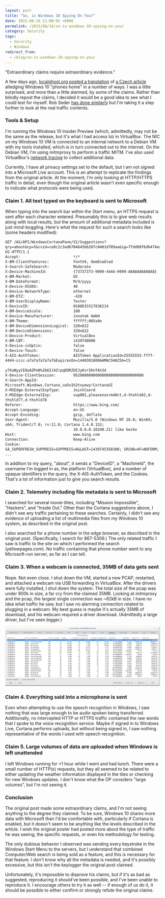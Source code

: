 ```yaml
---
layout: post
title: "So, is Windows 10 Spying On You?"
date: 2015-08-16 21:00:02 +0000
permalink: /2015/08/16/so-is-windows-10-spying-on-you/
category: Security
tags:
  - Security
  - Windows
redirect_from:
  - /blog/so-is-windows-10-spying-on-you/
---
```

"Extraordinary claims require extraordinary evidence."

A few days ago, [localghost.org posted a
translation](https://web.archive.org/web/20150815004626/http://localghost.org/posts/a-traffic-analysis-of-windows-10)
of [a Czech
article](http://aeronet.cz/news/analyza-windows-10-ve-svem-principu-jde-o-pouhy-terminal-na-sber-informaci-o-uzivateli-jeho-prstech-ocich-a-hlasu/)
alledging Windows 10 "phones home" in a number of ways.  I was a little
surprised, and more than a little alarmed, by some of the claims.  Rather than
blindly repost the claims, I decided it would be a good idea to see what I could
test for myself.  Rob Seder [has done
similarly](https://robsederblog.wordpress.com/2015/08/16/whats-the-real-deal-with-windows-10-and-privacy/)
but I'm taking it a step further to look at the real traffic contents.

### Tools & Setup ###

I'm running the Windows 10 Insider Preview (which, admittedly, may not be the
same as the release, but it's what I had access to) in VirtualBox.  The NIC on
my Windows 10 VM is connected to an internal network to a Debian VM with my
tools installed, which is in turn connected out to the internet.  On the Debian
VM, I'm using mitmproxy to perform a traffic MITM.  I've also used VirtualBox's
[network tracing](https://www.virtualbox.org/wiki/Network_tips) to collect
additional data.

Currently, I have all privacy settings set to the default, but I am not signed
into a Microsoft Live account.  This is an attempt to replicate the findings
from the original article.  At the moment, I'm only looking at HTTP/HTTPS
traffic in detail, even though the original article wasn't even specific enough
to indicate what protocols were being used.

### Claim 1. All text typed on the keyboard is sent to Microsoft ###

When typing into the search bar within the Start menu, an HTTPS request is sent
after each character entered.  Presumably this is to give web results along with
local results, but the amount of additional metadata included is just
mind-boggling.  Here's what the request for such a search looks like (some
headers modified):

    GET /AS/API/WindowsCortanaPane/V2/Suggestions?qry=about&cp=5&cvid=ce8c2c3ad6704645bb207c0401d709aa&ig=7fdd08f6d6474ead86e3c71404e36dd6&cc=US&setlang=en-US HTTP/1.1
    Accept:                        */*
    X-BM-ClientFeatures:           FontV4, OemEnabled
    X-Search-SafeSearch:           Moderate
    X-Device-MachineId:            {73737373-9999-4444-9999-A8A8A8A8A8A8}
    X-BM-Market:                   US
    X-BM-DateFormat:               M/d/yyyy
    X-Device-OSSKU:                48
    X-Device-NetworkType:          ethernet
    X-BM-DTZ:                      -420
    X-BM-UserDisplayName:          Tester
    X-DeviceID:                    0100D33317836214
    X-BM-DeviceScale:              100
    X-Device-Manufacturer:         innotek GmbH
    X-BM-Theme:                    ffffff;005a9e
    X-BM-DeviceDimensionsLogical:  320x622
    X-BM-DeviceDimensions:         320x622
    X-Device-Product:              VirtualBox
    X-BM-CBT:                      1439740000
    X-Device-isOptin:              false
    X-Device-Touch:                false
    X-AIS-AuthToken:               AISToken ApplicationId=25555555-ffff-4444-cccc-a7a7a7a7a7a7&ExpiresOn=1440301800&HMACSHA256=CS
                                   y7XaNyyCE8oAZPeN%2b6IJ4ZrpqDDRZUIJyKvrIKnTA%3d
    X-Device-ClientSession:        95290000000000000000000000000000
    X-Search-AppId:                Microsoft.Windows.Cortana_cw5n1h2txyewy!CortanaUI
    X-MSEdge-ExternalExpType:      JointCoord
    X-MSEdge-ExternalExp:          sup001,pleasenosrm40ct,d-thshld42,d-thshld77,d-thshld78
    Referer:                       https://www.bing.com/
    Accept-Language:               en-US
    Accept-Encoding:               gzip, deflate
    User-Agent:                    Mozilla/5.0 (Windows NT 10.0; Win64; x64; Trident/7.0; rv:11.0; Cortana 1.4.8.152;
                                   10.0.0.0.10240.21) like Gecko
    Host:                          www.bing.com
    Connection:                    Keep-Alive
    Cookie:                        SA_SUPERFRESH_SUPPRESS=SUPPRESS=0&LAST=1439745358300; SRCHD=AF=NOFORM; ...

In addition to my query, "about", it sends a "DeviceID", a "MachineId", the username I'm logged in as, the
platform (VirtualBox), and a number of opaque identifiers in the query, the X-AIS-AuthToken, and the Cookies.
That's a lot of information just to give you search results.

### Claim 2. Telemetry including file metadata is sent to Microsoft ###

I searched for several movie titles, including "Mission Impossible", "Hackers",
and "Inside Out."  Other than the Cortana suggestions above, I didn't see any
traffic pertaining to these searches.  Certainly, I didn't see any evidence of
uploading a list of multimedia files from my Windows 10 system, as described in
the original post.

I also searched for a phone number in the edge browser, as described in the
original post.  (Specifically, I search for 867-5309.)  The only related traffic
I saw is traffic to the site on which I performed the search (yellowpages.com).
No traffic containing that phone number went to any Microsoft-run server, as far
as I can tell.

### Claim 3. When a webcam is connected, 35MB of data gets sent ###

Nope.  Not even close.  I shut down the VM, started a new PCAP, restarted, and attached a
webcam via USB forwarding in VirtualBox.  After the drivers were fully
installed, I shut down the system.  The total size of the pcap was under 800k in
size, a far cry from the claimed 35MB.  Looking at mitmproxy and the pcap, the
largest single connection was ~82kB in size.  I have no idea what traffic he
saw, but I saw no alarming connection related to plugging in a webcam.  My best
guess is maybe it's actually 35MB of download, and his webcam required a driver
download.  (Admittedly a large driver, but I've seen bigger.)

![Traffic from Connecting a Webcam][1]

### Claim 4. Everything said into a microphone is sent ###

Even when attempting to use the speech recognition in Windows, I saw nothing
that was large enough to be audio spoken being transferred.  Additionally, no
intercepted HTTP or HTTPS traffic contained the raw words that I spoke to the
voice recognition service.  Maybe if signed in to Windows Live, Cortana performs
uploads, but without being signed in, I saw nothing representative of the words
I used with speech recognition.

### Claim 5. Large volumes of data are uploaded when Windows is left unattended ###

I left Windows running for >1 hour while I went and had lunch.  There were a
small number of HTTP(s) requests, but they all seemed to be related to either
updating the weather information displayed in the tiles or checking for new
Windows updates.  I don't know what the OP considers "large volumes", but I'm
not seeing it.

### Conclusion ###

The original post made some extraordinary claims, and I'm not seeing anything to
the degree they claimed.  To be sure, Windows 10 shares more data with Microsoft
than I'd be comfortable with, particularly if Cortana is enabled, but it doesn't
seem to be anything like the levels described in the article.  I wish the
original poster had posted more about the type of traffic he was seeing, the
specific requests, or even his methodology for testing.

The only dubious behavior I observed was sending every keystroke in the Windows
Start Menu to the servers, but I understand that combined Computer/Web search is
being sold as a feature, and this is necessary for that feature.  I don't know
why all the metadata is needed, and it's possibly excessive, but this isn't the
keylogger the original post claimed.

Unfortunately, it's impossible to disprove his claims, but if it's as bad as
suggested, reproducing it should've been possible, and I've been unable to
reproduce it.  I encourage others to try it as well -- if enough of us do it, it
should be possible to either confirm or strongly refute the original claims.


  [1]: /img/blog/windows10traffic.png
